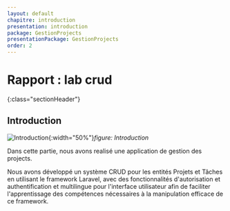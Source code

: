 ```yaml
---
layout: default
chapitre: introduction
presentation: introduction
package: GestionProjects
presentationPackage: GestionProjects
order: 2
---
```


# Rapport : lab crud
{:class="sectionHeader"}

<!-- new slide -->

## Introduction


![Introduction](lab_crud/introduction/images/introduction.jpg){:width="50%"}*figure: Introduction*

<!-- note -->

Dans cette partie, nous avons realisé une application de gestion des projects.

Nous avons développé un système CRUD pour les entités Projets et Tâches en utilisant le framework Laravel, avec des fonctionnalités d'autorisation et authentification et multilingue pour l'interface utilisateur afin de faciliter l'apprentissage des compétences nécessaires à la manipulation efficace de ce framework.

<!-- new slide -->

